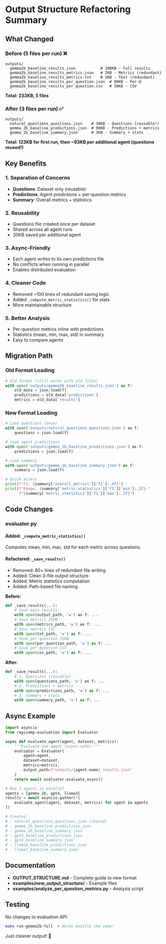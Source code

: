 # Output Structure Refactoring Summary

## What Changed

### Before (5 files per run) ❌
```
outputs/
  gemma2b_baseline_results.json           # 100KB - Full results
  gemma2b_baseline_results_metrics.json   # 2KB - Metrics (redundant)
  gemma2b_baseline_results_metrics.txt    # 1KB - Text (redundant)
  gemma2b_baseline_results_per_question.json  # 80KB - Per-Q
  gemma2b_baseline_results_per_question.csv   # 50KB - CSV
```

**Total: 233KB, 5 files**

### After (3 files per run) ✅
```
outputs/
  natural_questions_questions.json    # 30KB - Questions (reusable!)
  gemma_2b_baseline_predictions.json  # 90KB - Predictions + metrics
  gemma_2b_baseline_summary.json      # 3KB - Summary + stats
```

**Total: 123KB for first run, then ~93KB per additional agent (questions reused!)**

## Key Benefits

### 1. Separation of Concerns
- **Questions**: Dataset only (reusable)
- **Predictions**: Agent predictions + per-question metrics
- **Summary**: Overall metrics + statistics

### 2. Reusability
- Questions file created once per dataset
- Shared across all agent runs
- 30KB saved per additional agent

### 3. Async-Friendly
- Each agent writes to its own predictions file
- No conflicts when running in parallel
- Enables distributed evaluation

### 4. Cleaner Code
- Removed ~100 lines of redundant saving logic
- Added `_compute_metric_statistics()` for stats
- More maintainable structure

### 5. Better Analysis
- Per-question metrics inline with predictions
- Statistics (mean, min, max, std) in summary
- Easy to compare agents

## Migration Path

### Old Format Loading
```python
# Old format (still works with old files)
with open('outputs/gemma2b_baseline_results.json') as f:
    old_data = json.load(f)
    predictions = old_data['predictions']
    metrics = old_data['results']
```

### New Format Loading
```python
# Load questions (once)
with open('outputs/natural_questions_questions.json') as f:
    questions = json.load(f)

# Load agent predictions
with open('outputs/gemma_2b_baseline_predictions.json') as f:
    predictions = json.load(f)

# Load summary
with open('outputs/gemma_2b_baseline_summary.json') as f:
    summary = json.load(f)

# Quick access
print(f"F1: {summary['overall_metrics']['f1']:.4f}")
print(f"Range: {summary['metric_statistics']['f1']['min']:.2f}-"
      f"{summary['metric_statistics']['f1']['max']:.2f}")
```

## Code Changes

### evaluator.py

#### Added: `_compute_metric_statistics()`
Computes mean, min, max, std for each metric across questions.

#### Refactored: `_save_results()`
- Removed: 80+ lines of redundant file writing
- Added: Clean 3-file output structure
- Added: Metric statistics computation
- Added: Path-based file naming

**Before:**
```python
def _save_results(...):
    # Save main results
    with open(output_path, 'w') as f: ...
    # Save metrics JSON
    with open(metrics_path, 'w') as f: ...
    # Save metrics TXT
    with open(txt_path, 'w') as f: ...
    # Save per-question JSON
    with open(per_question_path, 'w') as f: ...
    # Save per-question CSV
    with open(csv_path, 'w') as f: ...
```

**After:**
```python
def _save_results(...):
    # 1. Questions (reusable)
    with open(questions_path, 'w') as f: ...
    # 2. Predictions + metrics
    with open(predictions_path, 'w') as f: ...
    # 3. Summary + stats
    with open(summary_path, 'w') as f: ...
```

## Async Example

```python
import asyncio
from ragicamp.evaluation import Evaluator

async def evaluate_agent(agent, dataset, metrics):
    """Evaluate one agent (async-safe)."""
    evaluator = Evaluator(
        agent=agent,
        dataset=dataset,
        metrics=metrics,
        output_path=f"outputs/{agent.name}_results.json"
    )
    return await evaluator.evaluate_async()

# Run 3 agents in parallel
agents = [gemma_2b, gpt4, llama3]
results = await asyncio.gather(*[
    evaluate_agent(agent, dataset, metrics) for agent in agents
])

# Creates:
# - natural_questions_questions.json (shared)
# - gemma_2b_baseline_predictions.json
# - gemma_2b_baseline_summary.json
# - gpt4_baseline_predictions.json
# - gpt4_baseline_summary.json
# - llama3_baseline_predictions.json
# - llama3_baseline_summary.json
```

## Documentation

- **OUTPUT_STRUCTURE.md** - Complete guide to new format
- **examples/new_output_structure/** - Example files
- **examples/analyze_per_question_metrics.py** - Analysis script

## Testing

No changes to evaluation API:
```bash
make run-gemma2b-full  # Works exactly the same!
```

Just cleaner output! 🎉
